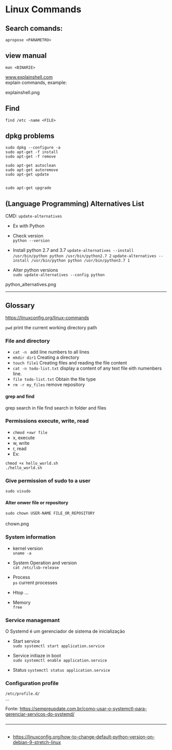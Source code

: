# Linux Commands

## Search comands:
`apropose <PARAMETRO>`

## view manual
`man <BINARIE>`<br/>

www.explainshell.com<br/>
explain commands, example: 

explainshell.png

## Find 
`find /etc -name <FILE>`

## dpkg problems
```
sudo dpkg --configure -a
sudo apt-get -f install
sudo apt-get -f remove

sudo apt-get autoclean
sudo apt-get autoremove
sudo apt-get update


sudo apt-get upgrade
```




## (Language Programming) Alternatives List 
 CMD: `update-alternatives`

- Ex with Python<br/>
- Check version<br/>
`python --version`

- Install python 2.7 and 3.7
`update-alternatives --install /usr/bin/python python /usr/bin/python2.7 2`
`update-alternatives --install /usr/bin/python python /usr/bin/python3.7 1`

- Alter python versions<br/>
`sudo update-alternatives --config python`

python_alternatives.png

---

## Glossary

https://linuxconfig.org/linux-commands

`pwd`  print the current working directory path


### File and directory
- `cat -n ` add line numbers to all lines
- `mkdir dir1` Creating a directory
- `touch file1` Creating files and reading the file content
- `cat -n todo-list.txt` display a content of any text file eith numenbers line.
- `file todo-list.txt` Obtain the file type
- `rm -r my_files` remove repository

#### grep and find
grep search in file<bvr/>
find search in folder and files

 
 
 ### Permissions execute, write, read
- `chmod +xwr file` 
 - x, execute
 - w, write
 - r, read
 - Ex: <br/>
 ```
 chmod +x hello_world.sh
 ./hello_world.sh 
 ```
 
 ### Give permission of sudo to a user
 `sudo visudo`
 <br/>
 

 #### Alter onwer file or repository
 `sudo chown USER-NAME FILE_OR_REPOSITORY`<br/>
  <br/>
 chown.png
 
### System information
- kernel version <br/>
`uname -a` 

- System Operation and version<br/>
`cat /etc/lsb-release`

- Process<br/>
`ps` current processes

- Htop ...

- Memory<br/>
`free`


### Service managemant
O Systemd é um gerenciador de sistema de inicialização

- Start service<br/>
`sudo systemctl start application.service`

- Service initiaze in boot<br/>
`sudo systemctl enable application.service`

- Status
`systemctl status application.service`


### Configuration profile
`/etc/profile.d/`<br/>
...



Fonte: https://sempreupdate.com.br/como-usar-o-systemctl-para-gerenciar-servicos-do-systemd/

###


---
## 
- https://linuxconfig.org/how-to-change-default-python-version-on-debian-9-stretch-linux
